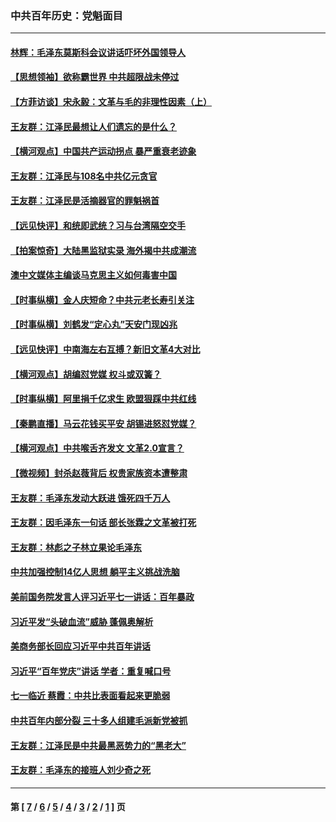 ### 中共百年历史：党魁面目
---
#### [林辉：毛泽东莫斯科会议讲话吓坏外国领导人](../../pages/nf1176107/n13917931.md?06250430) 
#### [【思想领袖】欲称霸世界 中共超限战未停过](../../pages/nf1176107/n13745142.md?06250430) 
#### [【方菲访谈】宋永毅：文革与毛的非理性因素（上）](../../pages/nf1176107/n13469956.md?06250430) 
#### [王友群：江泽民最想让人们遗忘的是什么？](../../pages/nf1176107/n13408949.md?06250430) 
#### [【横河观点】中国共产运动拐点 暴严重衰老迹象](../../pages/nf1176107/n13388333.md?06250430) 
#### [王友群：江泽民与108名中共亿元贪官](../../pages/nf1176107/n13352358.md?06250430) 
#### [王友群：江泽民是活摘器官的罪魁祸首](../../pages/nf1176107/n13336903.md?06250430) 
#### [【远见快评】和统即武统？习与台湾隔空交手](../../pages/nf1176107/n13297739.md?06250430) 
#### [【拍案惊奇】大陆黑监狱实录 海外揭中共成潮流](../../pages/nf1176107/n13288853.md?06250430) 
#### [澳中文媒体主编谈马克思主义如何毒害中国](../../pages/nf1176107/n13257387.md?06250430) 
#### [【时事纵横】金人庆短命？中共元老长寿引关注](../../pages/nf1176107/n13217934.md?06250430) 
#### [【时事纵横】刘鹤发“定心丸”天安门现凶兆](../../pages/nf1176107/n13215416.md?06250430) 
#### [【远见快评】中南海左右互搏？新旧文革4大对比](../../pages/nf1176107/n13214745.md?06250430) 
#### [【横河观点】胡编怼党媒 权斗或双簧？](../../pages/nf1176107/n13210864.md?06250430) 
#### [【时事纵横】阿里捐千亿求生 欧盟狠踩中共红线](../../pages/nf1176107/n13206431.md?06250430) 
#### [【秦鹏直播】马云花钱买平安 胡锡进怒怼党媒？](../../pages/nf1176107/n13206392.md?06250430) 
#### [【横河观点】中共喉舌齐发文 文革2.0宣言？](../../pages/nf1176107/n13201248.md?06250430) 
#### [【微视频】封杀赵薇背后 权贵家族资本遭整肃](../../pages/nf1176107/n13197798.md?06250430) 
#### [王友群：毛泽东发动大跃进 饿死四千万人](../../pages/nf1176107/n13177158.md?06250430) 
#### [王友群：因毛泽东一句话 部长张霖之文革被打死](../../pages/nf1176107/n13161711.md?06250430) 
#### [王友群：林彪之子林立果论毛泽东](../../pages/nf1176107/n13128622.md?06250430) 
#### [中共加强控制14亿人思想 躺平主义挑战洗脑](../../pages/nf1176107/n13094299.md?06250430) 
#### [美前国务院发言人评习近平七一讲话：百年暴政](../../pages/nf1176107/n13066986.md?06250430) 
#### [习近平发“头破血流”威胁 蓬佩奥解析](../../pages/nf1176107/n13063604.md?06250430) 
#### [美商务部长回应习近平中共百年讲话](../../pages/nf1176107/n13062903.md?06250430) 
#### [习近平“百年党庆”讲话 学者：重复喊口号](../../pages/nf1176107/n13061411.md?06250430) 
#### [七一临近 蔡霞：中共比表面看起来更脆弱](../../pages/nf1176107/n13056418.md?06250430) 
#### [中共百年内部分裂 三十多人组建毛派新党被抓](../../pages/nf1176107/n13044023.md?06250430) 
#### [王友群：江泽民是中共最黑恶势力的“黑老大”](../../pages/nf1176107/n13022180.md?06250430) 
#### [王友群：毛泽东的接班人刘少奇之死](../../pages/nf1176107/n12991772.md?06250430) 

---
#### 第 [ [7](./7.md?06250430) / [6](./6.md?06250430) / [5](./5.md?06250430) / [4](./4.md?06250430) / [3](./3.md?06250430) / [2](./2.md?06250430) / [1](./1.md?06250430) ] 页

